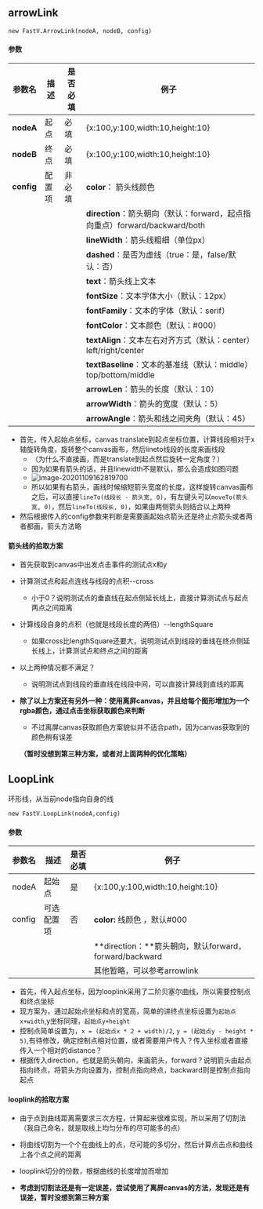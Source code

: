 ## arrowLink

``new FastV.ArrowLink(nodeA, nodeB, config)``

#### 参数

| 参数名     | 描述   | 是否必填 | 例子                                                         |
| ---------- | ------ | -------- | ------------------------------------------------------------ |
| **nodeA**  | 起点   | 必填     | {x:100,y:100,width:10,height:10}                             |
| **nodeB**  | 终点   | 必填     | {x:100,y:100,width:10,height:10}                             |
| **config** | 配置项 | 非必填   | **color**： 箭头线颜色                                       |
|            |        |          | **direction**：箭头朝向（默认：forward，起点指向重点）forward/backward/both |
|            |        |          | **lineWidth**：箭头线粗细（单位px）                          |
|            |        |          | **dashed**：是否为虚线（true：是，false/默认：否）           |
|            |        |          | **text**：箭头线上文本                                       |
|            |        |          | **fontSize**：文本字体大小（默认：12px）                     |
|            |        |          | **fontFamily**：文本的字体（默认：serif）                    |
|            |        |          | **fontColor**：文本颜色（默认：#000）                        |
|            |        |          | **textAlign**：文本左右对齐方式（默认：center）left/right/center |
|            |        |          | **textBaseline**：文本的基准线（默认：middle）top/bottom/middle |
|            |        |          | **arrowLen**：箭头的长度（默认：10）                         |
|            |        |          | **arrowWidth**：箭头的宽度（默认：5）                        |
|            |        |          | **arrowAngle**：箭头和线之间夹角（默认：45）                 |

- 首先，传入起始点坐标，canvas translate到起点坐标位置，计算线段相对于x轴旋转角度，旋转整个canvas画布，然后lineto线段的长度来画线段
  - （为什么不直接画，而是translate到起点然后旋转一定角度？）
  - 因为如果有箭头的话，并且linewidth不是默认，那么会造成如图问题
  - ![image-20201109162819700](C:\Users\17640\AppData\Roaming\Typora\typora-user-images\image-20201109162819700.png)
  - 所以如果有右箭头，画线时候缩短箭头宽度的长度，这样旋转canvas画布之后，可以直接`lineTo(线段长 - 箭头宽, 0)`，有左键头可以`moveTo(箭头宽, 0)`，然后`lineTo(线段长, 0)`，如果由两侧箭头则结合以上两种
- 然后根据传入的config参数来判断是需要画起始点箭头还是终止点箭头或者两者都画，箭头方法略

#### 箭头线的拾取方案

- 首先获取到canvas中出发点击事件的测试点x和y

- 计算测试点和起点连线与线段的点积--cross

  - 小于0？说明测试点的垂直线在起点侧延长线上，直接计算测试点与起点两点之间距离

- 计算线段自身的点积（也就是线段长度的两倍）--lengthSquare

  - 如果cross比lengthSquare还要大，说明测试点到线段的垂线在终点侧延长线上，计算测试点和终点之间的距离

- 以上两种情况都不满足？

  - 说明测试点到线段的垂直线在线段中间，可以直接计算线到直线的距离

- **除了以上方案还有另外一种：使用离屏canvas，并且给每个图形增加为一个rgba颜色，通过点击坐标获取颜色来判断**

  - 不过离屏canvas获取颜色方案貌似并不适合path，因为canvas获取到的颜色稍有误差

  **（暂时没想到第三种方案，或者对上面两种的优化策略）**

## LoopLink

环形线，从当前node指向自身的线

`new FastV.LoopLink(nodeA,config)`

#### 参数

| 参数名 | 描述       | 是否必填 | 例子                                                   |
| ------ | ---------- | -------- | ------------------------------------------------------ |
| nodeA  | 起始点     | 是       | {x:100,y:100,width:10,height:10}                       |
| config | 可选配置项 | 否       | **color:** 线颜色 ，默认#000                           |
|        |            |          | **direction：**箭头朝向，默认forward，forward/backward |
|        |            |          | 其他暂略，可以参考arrowlink                            |

- 首先，传入起点坐标，因为looplink采用了二阶贝塞尔曲线，所以需要控制点和终点坐标
- 现方案为，通过起始点坐标和点的宽高，简单的讲终点坐标设置为`起始点x+width`,y坐标同理，`起始点y+height`
- 控制点简单设置为，`x = (起始点x * 2 + width)/2`, `y = (起始点y - height * 5)`,有待修改，确定控制点相对位置，或者需要用户传入？传入坐标或者直接传入一个相对的distance？
- 根据传入direction，也就是箭头朝向，来画箭头，forward？说明箭头由起点指向终点，将箭头方向设置为，控制点指向终点，backward则是控制点指向起点

#### looplink的拾取方案

- 由于点到曲线距离需要求三次方程，计算起来很难实现，所以采用了切割法（我自己命名，就是取线上均匀分布的尽可能多的点）

- 将曲线切割为一个个在曲线上的点，尽可能的多切分，然后计算点击点和曲线上各个点之间的距离
- looplink切分的份数，根据曲线的长度增加而增加
- **考虑到切割法还是有一定误差，尝试使用了离屏canvas的方法，发现还是有误差，暂时没想到第三种方案**